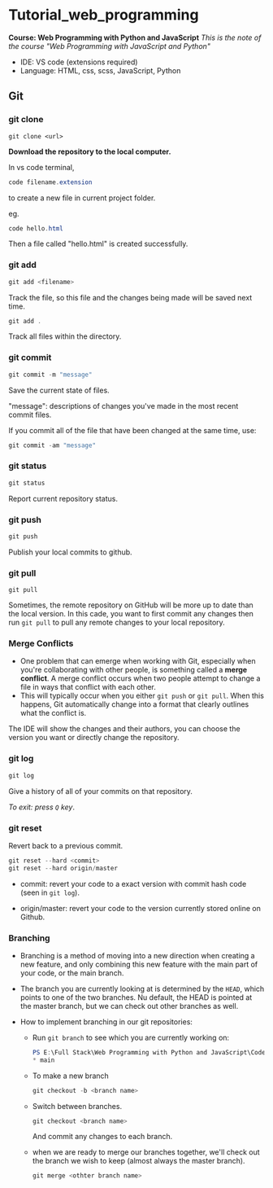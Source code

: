 # Tutorial_web_programming
**Course: Web Programming with Python and JavaScript**
*This is the note of  the course "Web Programming with JavaScript and Python"*
+ IDE: VS code (extensions required)
+ Language: HTML, css, scss, JavaScript, Python

## Git

### git clone

```
git clone <url>
```

**Download the repository to the local computer.**



In vs code terminal, 

```powershell
code filename.extension
```

to create a new file in current project folder.

eg.

```powershell
code hello.html
```

Then a file called "hello.html" is created successfully.

### git add

```powershell
git add <filename>
```

Track the file, so this file and the changes being made will be saved next time.

```powershell
git add .
```

Track all files within the directory.

### git commit

```powershell
git commit -m "message"
```

Save the current state of files.

"message": descriptions of changes you've made in the most recent commit files.

If you commit all of the file that have been changed at the same time, use:

```powershell
git commit -am "message"
```

### git status

```powershell
git status
```

Report current repository status.

### git push

```powershell
git push
```

Publish your local commits to github.

### git pull

```
git pull
```

Sometimes, the remote repository on GitHub will be more up to date than the local version. In this cade, you want to first commit any changes then run `git pull` to pull any remote changes to your local repository.

### Merge Conflicts

+ One problem that can emerge when working with Git, especially when you're collaborating with other people, is something called a **merge conflict**. A merge conflict occurs when two people attempt to change a file in ways that conflict with each other.
+ This will typically occur when you either `git push` or `git pull`. When this happens, Git automatically change into a format that clearly outlines what the conflict is. 

The IDE will show the changes and their authors, you can choose the version you want or directly change the repository.

### git log

```powershell
git log
```

Give a history of all of your commits on that repository.

*To exit: press `Q` key*.

### git reset

Revert back to a previous commit.

```powershell
git reset --hard <commit>
git reset --hard origin/master
```

+ commit: revert your code to a exact version with commit hash code (seen in `git log`).

+ origin/master: revert your code to the version currently stored online on Github.

### Branching

+ Branching is a method of moving into a new direction when creating a new feature, and only combining this new feature with the main part of your code, or the main branch.

+ The branch you are currently looking at is determined by the `HEAD`, which points to one of the two branches. Nu default, the HEAD is pointed at the master branch, but we can check out other branches as well.

+ How to implement branching in our git repositories:

  + Run `git branch` to see which you are currently working on:
    ```powershell
    PS E:\Full Stack\Web Programming with Python and JavaScript\Code\Tutorial_web_programming> git branch
    * main
    ```

  + To make a new branch

    ```powershell
    git checkout -b <branch name>
    ```

  + Switch between branches.

    ```powershell
    git checkout <branch name>
    ```

    And commit any changes to each branch.

  + when we are ready to merge our branches together, we'll check out the branch we wish to keep (almost always the master branch).

    ```powershell
    git merge <othter branch name>
    ```

    

